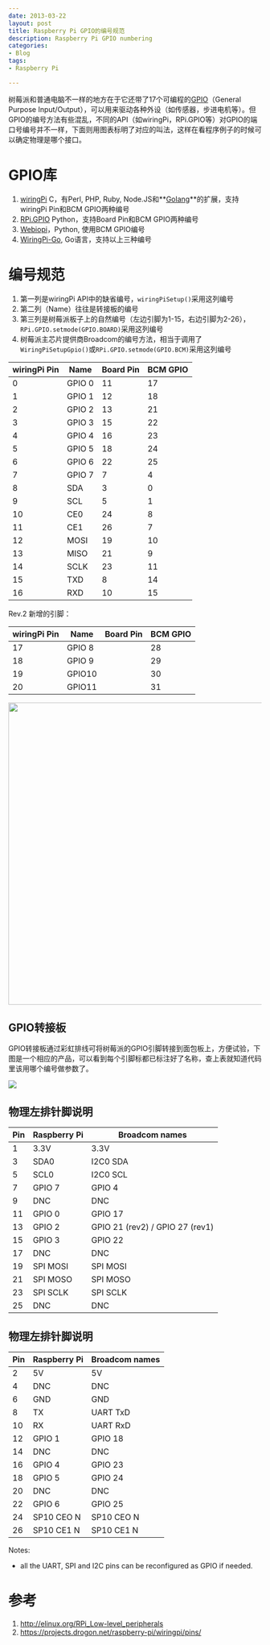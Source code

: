 ```yaml
---
date: 2013-03-22
layout: post
title: Raspberry Pi GPIO的编号规范
description: Raspberry Pi GPIO numbering
categories:
- Blog
tags:
- Raspberry Pi

---
```




树莓派和普通电脑不一样的地方在于它还带了17个可编程的[GPIO](http://en.wikipedia.org/wiki/General_Purpose_Input/Output)（General Purpose Input/Output），可以用来驱动各种外设（如传感器，步进电机等）。但GPIO的编号方法有些混乱，不同的API（如wiringPi，RPi.GPIO等）对GPIO的端口号编号并不一样，下面则用图表标明了对应的叫法，这样在看程序例子的时候可以确定物理是哪个接口。

# GPIO库
1. [wiringPi](https://github.com/WiringPi/WiringPi) C，有Perl, PHP, Ruby, Node.JS和**[Golang](http://github.com/hugozhu/rpi)**的扩展，支持wiringPi Pin和BCM GPIO两种编号
2. [RPi.GPIO](https://pypi.python.org/pypi/RPi.GPIO) Python，支持Board Pin和BCM GPIO两种编号
3. [Webiopi](http://code.google.com/p/webiopi/)，Python, 使用BCM GPIO编号
4. [WiringPi-Go](http://github.com/hugozhu/rpi), Go语言，支持以上三种编号

# 编号规范
1. 第一列是wiringPi API中的缺省编号，`wiringPiSetup()`采用这列编号
2. 第二列（Name）往往是转接板的编号
3. 第三列是树莓派板子上的自然编号（左边引脚为1-15，右边引脚为2-26），`RPi.GPIO.setmode(GPIO.BOARD)`采用这列编号
4. 树莓派主芯片提供商Broadcom的编号方法，相当于调用了`WiringPiSetupGpio()`或`RPi.GPIO.setmode(GPIO.BCM)`采用这列编号

wiringPi Pin  | Name     | Board Pin     | BCM GPIO
---------- | -------- | ------------  | ------------ 
0          |GPIO 0    | 11            | 17 
1          |GPIO 1    | 12            | 18
2          |GPIO 2    | 13            | 21
3          |GPIO 3    | 15            | 22
4          |GPIO 4    | 16            | 23
5          |GPIO 5    | 18            | 24
6          |GPIO 6    | 22            | 25
7          |GPIO 7    | 7             | 4
8          |SDA       | 3             | 0
9          |SCL       | 5             | 1
10         |CE0       | 24            | 8
11         |CE1       | 26            | 7
12         |MOSI      | 19            | 10
13         |MISO      | 21            | 9
14         |SCLK      | 23            | 11
15         |TXD       | 8             | 14
16         |RXD       | 10            | 15


Rev.2 新增的引脚：

wiringPi Pin | Name     | Board Pin     | BCM GPIO
---------- | -------- | ------------  | ------------ 
17         |GPIO 8    |             | 28   
18         |GPIO 9    |             | 29   
19         |GPIO10    |             | 30   
20         |GPIO11    |             | 31   


<img src="https://pbs.twimg.com/media/BGBhJ4LCAAA50eS.jpg:large"  width="600"/>

## GPIO转接板
GPIO转接板通过彩虹排线可将树莓派的GPIO引脚转接到面包板上，方便试验，下图是一个相应的产品，可以看到每个引脚标都已标注好了名称，查上表就知道代码里该用哪个编号做参数了。

<img src="http://img03.taobaocdn.com/imgextra/i3/21288305/T23BjrXfJaXXXXXXXX_!!21288305.jpg"/>

## 物理左排针脚说明

**Pin**    | **Raspberry Pi** | **Broadcom names**
------------ | ------------- | ------------
1            |    3.3V       | 3.3V
3            |    SDA0       |  I2C0 SDA
5            |    SCL0       |  I2C0 SCL
7            |    GPIO 7     |  GPIO 4
9            |    DNC        |  DNC
11           |    GPIO 0     |  GPIO 17
13           |   GPIO 2      |  GPIO 21 (rev2) / GPIO 27 (rev1)
15           |   GPIO 3      |  GPIO 22
17           |   DNC         |  DNC 
19           |    SPI MOSI   | SPI MOSI
21           |   SPI MOSO    | SPI MOSO 
23           |   SPI SCLK    | SPI SCLK
25           |   DNC         | DNC

## 物理左排针脚说明

**Pin**    | **Raspberry Pi** | **Broadcom names**
------------ | ------------- | ------------
2           |   5V        | 5V
4           |   DNC        | DNC
6           |   GND        | GND
8           |   TX        | UART TxD
10           |  RX         | UART RxD
12           |  GPIO 1         | GPIO 18
14           |  DNC         | DNC
16           |  GPIO 4         | GPIO 23
18           |  GPIO 5         | GPIO 24
20           |  DNC         | DNC
22           |  GPIO 6         | GPIO 25
24           |  SP10 CEO N         | SP10 CEO N
26           |  SP10 CE1 N         | SP10 CE1 N  


Notes:

- all the UART, SPI and I2C pins can be reconfigured as GPIO if needed.


# 参考
1. http://elinux.org/RPi_Low-level_peripherals
2. https://projects.drogon.net/raspberry-pi/wiringpi/pins/